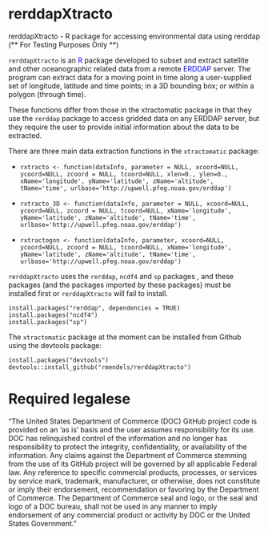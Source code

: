 # rerddapXtracto
rerddapXtracto - R package for accessing environmental data using rerddap  (** For Testing Purposes Only **)

`rerddapXtracto` is an <span style="color:blue">R</span> package developed to subset and extract satellite and other oceanographic related data from a remote <span style="color:blue">ERDDAP</span> server. The program can extract data for a moving point in time along a user-supplied set of longitude, latitude and time points; in a 3D bounding box; or within a polygon (through time).  

These functions differ from those in the xtractomatic package in that they use the `rerddap` package to access gridded data on any ERDDAP server, but they require the user to provide initial information about the data to be extracted.


There are three main data extraction functions in the `xtractomatic` package: 

- `rxtracto <- function(dataInfo, parameter = NULL, xcoord=NULL, ycoord=NULL, zcoord = NULL, tcoord=NULL, xlen=0., ylen=0., xName='longitude', yName='latitude', zName='altitude', tName='time', urlbase='http://upwell.pfeg.noaa.gov/erddap')`

- `rxtracto_3D <- function(dataInfo, parameter = NULL, xcoord=NULL, ycoord=NULL, zcoord = NULL, tcoord=NULL, xName='longitude', yName='latitude', zName='altitude', tName='time', urlbase='http://upwell.pfeg.noaa.gov/erddap')`

- `rxtractogon <- function(dataInfo, parameter, xcoord=NULL, ycoord=NULL, zcoord = NULL, tcoord=NULL, xName='longitude', yName='latitude', zName='altitude', tName='time', urlbase='http://upwell.pfeg.noaa.gov/erddap')`



`rerddapXtracto` uses the `rerddap`, `ncdf4` and `sp` packages , and these packages (and the packages imported by these packages) must be installed first or `rerddapXtracto` will fail to install.   

```{r install,eval=FALSE}
install.packages("rerddap", dependencies = TRUE)
install.packages("ncdf4") 
install.packages("sp")
```

The `xtractomatic` package at the moment can be installed from Github using the devtools package:

```{r install,eval=FALSE}
install.packages("devtools")
devtools::install_github("rmendels/rerddapXtracto")
```



# Required legalese

“The United States Department of Commerce (DOC) GitHub project code is provided
on an ‘as is’ basis and the user assumes responsibility for its use.
DOC has relinquished control of the information and no longer has responsibility
to protect the integrity, confidentiality, or availability of the information.
Any claims against the Department of Commerce stemming from the use of its
GitHub project will be governed by all applicable Federal law. Any reference to
specific commercial products, processes, or services by service mark, trademark,
manufacturer, or otherwise, does not constitute or imply their endorsement,
recommendation or favoring by the Department of Commerce. The Department of
Commerce seal and logo, or the seal and logo of a DOC bureau, shall not be used
in any manner to imply endorsement of any commercial product or activity by DOC
or the United States Government.”



